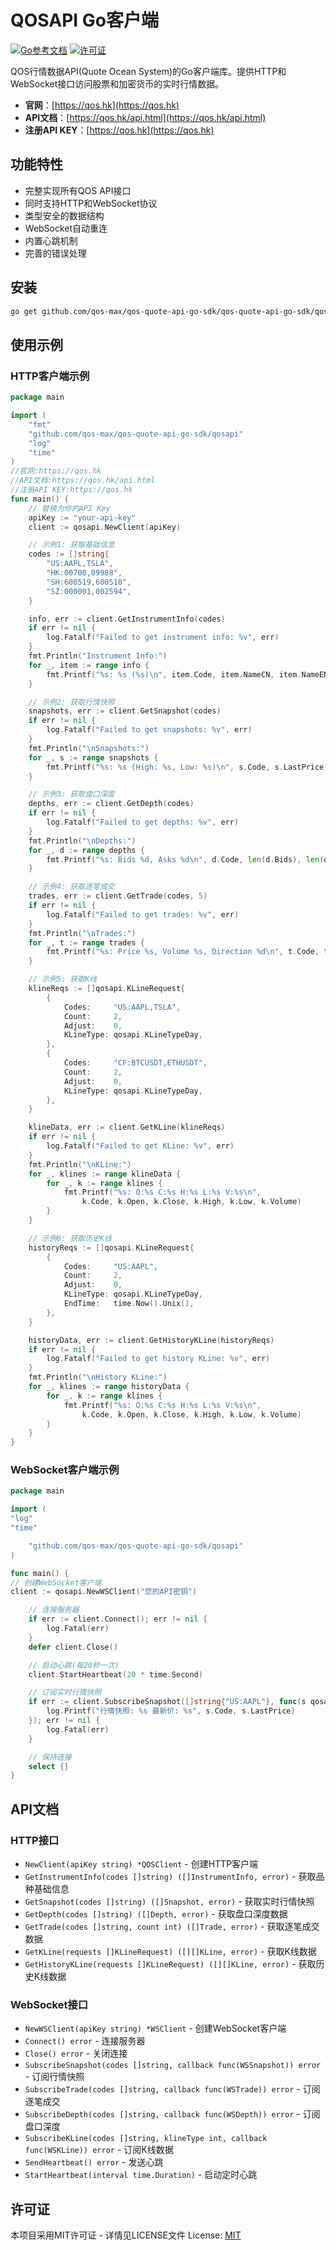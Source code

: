 # QOSAPI Go客户端

[![Go参考文档](https://pkg.go.dev/badge/github.com/qos-max/qos-quote-api-go-sdk.svg)](https://pkg.go.dev/github.com/qos-max/qos-quote-api-go-sdk)
[![许可证](https://img.shields.io/badge/license-MIT-blue.svg)](LICENSE)

QOS行情数据API(Quote Ocean System)的Go客户端库。提供HTTP和WebSocket接口访问股票和加密货币的实时行情数据。

- **官网**：[https://qos.hk](https://qos.hk)
- **API文档**：[https://qos.hk/api.html](https://qos.hk/api.html)
- **注册API KEY**：[https://qos.hk](https://qos.hk)

## 功能特性

- 完整实现所有QOS API接口
- 同时支持HTTP和WebSocket协议
- 类型安全的数据结构
- WebSocket自动重连
- 内置心跳机制
- 完善的错误处理

## 安装

```bash
go get github.com/qos-max/qos-quote-api-go-sdk/qos-quote-api-go-sdk/qosapi
```

## 使用示例

### HTTP客户端示例

```go
package main

import (
	"fmt"
	"github.com/qos-max/qos-quote-api-go-sdk/qosapi"
	"log"
	"time"
)
//官网:https://qos.hk
//API文档:https://qos.hk/api.html
//注册API KEY:https://qos.hk
func main() {
	// 替换为你的API Key
	apiKey := "your-api-key"
	client := qosapi.NewClient(apiKey)

	// 示例1: 获取基础信息
	codes := []string{
		"US:AAPL,TSLA",
		"HK:00700,09988",
		"SH:600519,600518",
		"SZ:000001,002594",
	}

	info, err := client.GetInstrumentInfo(codes)
	if err != nil {
		log.Fatalf("Failed to get instrument info: %v", err)
	}
	fmt.Println("Instrument Info:")
	for _, item := range info {
		fmt.Printf("%s: %s (%s)\n", item.Code, item.NameCN, item.NameEN)
	}

	// 示例2: 获取行情快照
	snapshots, err := client.GetSnapshot(codes)
	if err != nil {
		log.Fatalf("Failed to get snapshots: %v", err)
	}
	fmt.Println("\nSnapshots:")
	for _, s := range snapshots {
		fmt.Printf("%s: %s (High: %s, Low: %s)\n", s.Code, s.LastPrice, s.High, s.Low)
	}

	// 示例3: 获取盘口深度
	depths, err := client.GetDepth(codes)
	if err != nil {
		log.Fatalf("Failed to get depths: %v", err)
	}
	fmt.Println("\nDepths:")
	for _, d := range depths {
		fmt.Printf("%s: Bids %d, Asks %d\n", d.Code, len(d.Bids), len(d.Asks))
	}

	// 示例4: 获取逐笔成交
	trades, err := client.GetTrade(codes, 5)
	if err != nil {
		log.Fatalf("Failed to get trades: %v", err)
	}
	fmt.Println("\nTrades:")
	for _, t := range trades {
		fmt.Printf("%s: Price %s, Volume %s, Direction %d\n", t.Code, t.Price, t.Volume, t.Direction)
	}

	// 示例5: 获取K线
	klineReqs := []qosapi.KLineRequest{
		{
			Codes:     "US:AAPL,TSLA",
			Count:     2,
			Adjust:    0,
			KLineType: qosapi.KLineTypeDay,
		},
		{
			Codes:     "CF:BTCUSDT,ETHUSDT",
			Count:     2,
			Adjust:    0,
			KLineType: qosapi.KLineTypeDay,
		},
	}

	klineData, err := client.GetKLine(klineReqs)
	if err != nil {
		log.Fatalf("Failed to get KLine: %v", err)
	}
	fmt.Println("\nKLine:")
	for _, klines := range klineData {
		for _, k := range klines {
			fmt.Printf("%s: O:%s C:%s H:%s L:%s V:%s\n",
				k.Code, k.Open, k.Close, k.High, k.Low, k.Volume)
		}
	}

	// 示例6: 获取历史K线
	historyReqs := []qosapi.KLineRequest{
		{
			Codes:     "US:AAPL",
			Count:     2,
			Adjust:    0,
			KLineType: qosapi.KLineTypeDay,
			EndTime:   time.Now().Unix(),
		},
	}

	historyData, err := client.GetHistoryKLine(historyReqs)
	if err != nil {
		log.Fatalf("Failed to get history KLine: %v", err)
	}
	fmt.Println("\nHistory KLine:")
	for _, klines := range historyData {
		for _, k := range klines {
			fmt.Printf("%s: O:%s C:%s H:%s L:%s V:%s\n",
				k.Code, k.Open, k.Close, k.High, k.Low, k.Volume)
		}
	}
}

```

### WebSocket客户端示例

```go
package main

import (
"log"
"time"

    "github.com/qos-max/qos-quote-api-go-sdk/qosapi"
)

func main() {
// 创建WebSocket客户端
client := qosapi.NewWSClient("您的API密钥")

    // 连接服务器
    if err := client.Connect(); err != nil {
        log.Fatal(err)
    }
    defer client.Close()

    // 启动心跳(每20秒一次)
    client.StartHeartbeat(20 * time.Second)

    // 订阅实时行情快照
    if err := client.SubscribeSnapshot([]string{"US:AAPL"}, func(s qosapi.WSSnapshot) {
        log.Printf("行情快照: %s 最新价: %s", s.Code, s.LastPrice)
    }); err != nil {
        log.Fatal(err)
    }

    // 保持连接
    select {}
}
```

## API文档

### HTTP接口

- `NewClient(apiKey string) *QOSClient` - 创建HTTP客户端
- `GetInstrumentInfo(codes []string) ([]InstrumentInfo, error)` - 获取品种基础信息
- `GetSnapshot(codes []string) ([]Snapshot, error)` - 获取实时行情快照
- `GetDepth(codes []string) ([]Depth, error)` - 获取盘口深度数据
- `GetTrade(codes []string, count int) ([]Trade, error)` - 获取逐笔成交数据
- `GetKLine(requests []KLineRequest) ([][]KLine, error)` - 获取K线数据
- `GetHistoryKLine(requests []KLineRequest) ([][]KLine, error)` - 获取历史K线数据

### WebSocket接口

- `NewWSClient(apiKey string) *WSClient` - 创建WebSocket客户端
- `Connect() error` - 连接服务器
- `Close() error` - 关闭连接
- `SubscribeSnapshot(codes []string, callback func(WSSnapshot)) error` - 订阅行情快照
- `SubscribeTrade(codes []string, callback func(WSTrade)) error` - 订阅逐笔成交
- `SubscribeDepth(codes []string, callback func(WSDepth)) error` - 订阅盘口深度
- `SubscribeKLine(codes []string, klineType int, callback func(WSKLine)) error` - 订阅K线数据
- `SendHeartbeat() error` - 发送心跳
- `StartHeartbeat(interval time.Duration)` - 启动定时心跳

## 许可证

本项目采用MIT许可证 - 详情见LICENSE文件
License: [MIT](./LICENSE)
